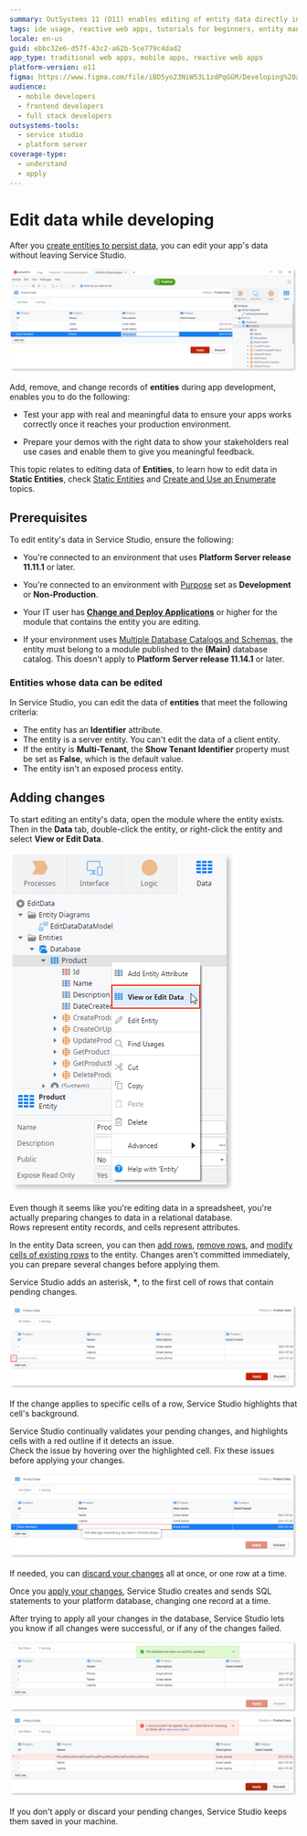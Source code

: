 ```yaml
---
summary: OutSystems 11 (O11) enables editing of entity data directly in Service Studio during app development.
tags: ide usage, reactive web apps, tutorials for beginners, entity management, data modeling
locale: en-us
guid: ebbc32e6-d57f-43c2-a62b-5ce779c4dad2
app_type: traditional web apps, mobile apps, reactive web apps
platform-version: o11
figma: https://www.figma.com/file/iBD5yo23NiW53L1zdPqGGM/Developing%20an%20Application?node-id=668:424
audience:
  - mobile developers
  - frontend developers
  - full stack developers
outsystems-tools:
  - service studio
  - platform server
coverage-type:
  - understand
  - apply
---
```


# Edit data while developing

After you [create entities to persist data](../modeling/entity-create.md), you can edit your app's data without leaving Service Studio.

![Screenshot of Service Studio interface showing data editing options](images/edit-data-ss.png "Editing Data in Service Studio")

Add, remove, and change records of **entities** during app development, enables you to do the following:

* Test your app with real and meaningful data to ensure your apps works correctly once it reaches your production environment.

* Prepare your demos with the right data to show your stakeholders real use cases and enable them to give you meaningful feedback.

<div class="info" markdown="1">

This topic relates to editing data of **Entities**, to learn how to edit data in **Static Entities**, check [Static Entities](../modeling/entity-static.md) and [Create and Use an Enumerate](../modeling/enumerate-create.md) topics.

</div>

## Prerequisites

To edit entity's data in Service Studio, ensure the following:

* You're connected to an environment that uses **Platform Server release 11.11.1** or later.

* You're connected to an environment with [Purpose](../../../setup-infra-platform/setup/environment-config.md#purpose) set as **Development** or **Non-Production**.

* Your IT user has [**Change and Deploy Applications**](../../../manage-platform-app-lifecycle/manage-it-teams/about-permission-levels.md) or higher for the module that contains the entity you are editing. 

*  If your environment uses [Multiple Database Catalogs and Schemas](https://success.outsystems.com/Support/Enterprise_Customers/Maintenance_and_Operations/Multiple_Database_Catalogs_and_Schemas), the entity must belong to a module published to the **(Main)** database catalog. This doesn't apply to **Platform Server release 11.14.1** or later.


### Entities whose data can be edited

In Service Studio, you can edit the data of **entities** that meet the following criteria:

* The entity has an **Identifier** attribute.
* The entity is a server entity. You can't edit the data of a client entity.
* If the entity is **Multi-Tenant**, the  **Show Tenant Identifier** property must be set as **False**, which is the default value.
* The entity isn't an exposed process entity.

## Adding changes

To start editing an entity's data, open the module where the entity exists. Then in the **Data** tab, double-click the entity, or right-click the entity and select **View or Edit Data**.

![Screenshot of Service Studio with the Data tab open, highlighting the option to view or edit data](images/open-edit-data-ss.png "Opening Data for Editing in Service Studio")

<div class="info" markdown="1">

Even though it seems like you're editing data in a spreadsheet, you're actually preparing changes to data in a relational database.<br/>
Rows represent entity records, and cells represent attributes.

</div>

In the entity Data screen, you can then [add rows](how-edit-data.md#add), [remove rows](how-edit-data.md#remove), and [modify cells of existing rows](how-edit-data.md#modify) to the entity. Changes aren't committed immediately, you can prepare several changes before applying them.

Service Studio adds an asterisk, **\***, to the first cell of rows that contain pending changes.

![Screenshot showing rows with pending changes marked by an asterisk in Service Studio](images/pending-changes-ss.png "Pending Changes in Service Studio")

If the change applies to specific cells of a row, Service Studio highlights that cell's background.

Service Studio continually validates your pending changes, and highlights cells with a red outline if it detects an issue.<br/>
Check the issue by hovering over the highlighted cell. Fix these issues before applying your changes.

![Screenshot of Service Studio highlighting cells with validation errors in red outline](images/pedning-changes-validation-ss.png "Validating Pending Changes in Service Studio")

If needed, you can [discard your changes](how-edit-data.md#discard) all at once, or one row at a time.

Once you [apply your changes](how-edit-data.md#apply), Service Studio creates and sends SQL statements to your platform database, changing one record at a time.

After trying to apply all your changes in the database, Service Studio lets you know if all changes were successful, or if any of the changes failed.

![Screenshot of Service Studio indicating successful data changes with a confirmation message](images/changes-successfully-ss.png "Successful Data Changes in Service Studio")
![Screenshot of Service Studio showing a message that some data changes failed](images/changes-failed-ss.png "Failed Data Changes in Service Studio")

If you don't apply or discard your pending changes, Service Studio keeps them saved in your machine.

